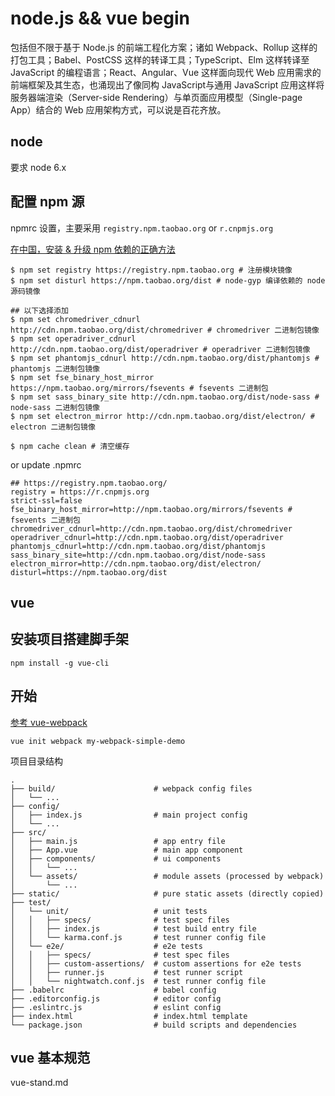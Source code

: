 node.js && vue begin
===

包括但不限于基于 Node.js 的前端工程化方案；诸如 Webpack、Rollup 这样的打包工具；Babel、PostCSS 这样的转译工具；TypeScript、Elm 这样转译至 JavaScript 的编程语言；React、Angular、Vue 这样面向现代 Web 应用需求的前端框架及其生态，也涌现出了像同构 JavaScript与通用 JavaScript 应用这样将服务器端渲染（Server-side Rendering）与单页面应用模型（Single-page App）结合的 Web 应用架构方式，可以说是百花齐放。

node
---

要求 node 6.x

## 配置 npm 源

npmrc 设置，主要采用 `registry.npm.taobao.org` or `r.cnpmjs.org`

[在中国，安装 & 升级 npm 依赖的正确方法](https://sebastianblade.com/the-truly-way-to-install-upgrade-npm-dependency-in-china/)

```
$ npm set registry https://registry.npm.taobao.org # 注册模块镜像
$ npm set disturl https://npm.taobao.org/dist # node-gyp 编译依赖的 node 源码镜像

## 以下选择添加
$ npm set chromedriver_cdnurl http://cdn.npm.taobao.org/dist/chromedriver # chromedriver 二进制包镜像
$ npm set operadriver_cdnurl http://cdn.npm.taobao.org/dist/operadriver # operadriver 二进制包镜像
$ npm set phantomjs_cdnurl http://cdn.npm.taobao.org/dist/phantomjs # phantomjs 二进制包镜像
$ npm set fse_binary_host_mirror https://npm.taobao.org/mirrors/fsevents # fsevents 二进制包
$ npm set sass_binary_site http://cdn.npm.taobao.org/dist/node-sass # node-sass 二进制包镜像
$ npm set electron_mirror http://cdn.npm.taobao.org/dist/electron/ # electron 二进制包镜像

$ npm cache clean # 清空缓存
```

or update .npmrc
```
## https://registry.npm.taobao.org/
registry = https://r.cnpmjs.org
strict-ssl=false
fse_binary_host_mirror=http://npm.taobao.org/mirrors/fsevents # fsevents 二进制包
chromedriver_cdnurl=http://cdn.npm.taobao.org/dist/chromedriver
operadriver_cdnurl=http://cdn.npm.taobao.org/dist/operadriver
phantomjs_cdnurl=http://cdn.npm.taobao.org/dist/phantomjs
sass_binary_site=http://cdn.npm.taobao.org/dist/node-sass
electron_mirror=http://cdn.npm.taobao.org/dist/electron/
disturl=https://npm.taobao.org/dist
```

vue
---

## 安装项目搭建脚手架

```
npm install -g vue-cli
```

## 开始

[参考 vue-webpack](https://vuejs-templates.github.io/webpack/)

```
vue init webpack my-webpack-simple-demo
```

项目目录结构

```
.
├── build/                      # webpack config files
│   └── ...
├── config/
│   ├── index.js                # main project config
│   └── ...
├── src/
│   ├── main.js                 # app entry file
│   ├── App.vue                 # main app component
│   ├── components/             # ui components
│   │   └── ...
│   └── assets/                 # module assets (processed by webpack)
│       └── ...
├── static/                     # pure static assets (directly copied)
├── test/
│   └── unit/                   # unit tests
│   │   ├── specs/              # test spec files
│   │   ├── index.js            # test build entry file
│   │   └── karma.conf.js       # test runner config file
│   └── e2e/                    # e2e tests
│   │   ├── specs/              # test spec files
│   │   ├── custom-assertions/  # custom assertions for e2e tests
│   │   ├── runner.js           # test runner script
│   │   └── nightwatch.conf.js  # test runner config file
├── .babelrc                    # babel config
├── .editorconfig.js            # editor config
├── .eslintrc.js                # eslint config
├── index.html                  # index.html template
└── package.json                # build scripts and dependencies
```

## vue 基本规范

vue-stand.md




